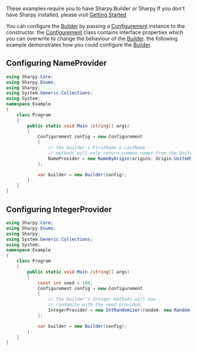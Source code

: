 These examples require you to have Sharpy.Builder or Sharpy
If you don't have Sharpy installed, please visit [Getting Started](./getting.started.md)

You can configure the [Builder](xref:Sharpy.Builder) by passing a [Configurement](xref:Sharpy.Configurement) instance to the constructor.
the [Configurement](xref:Sharpy.Configurement) class contains interface properties which you can overwrite to change the behaviour of the [Builder](xref:Sharpy.Builder).
the following example demonstrates how you could configure the [Builder](xref:Sharpy.Builder).

## Configuring NameProvider ##

```csharp
using Sharpy.Core;
using Sharpy.Enums;
using Sharpy;
using System.Generic.Collections;
using System;
namespace Example
{
    class Program
    {
        public static void Main (string[] args)
        {
            Configurement config = new Configurement
            {
                // the builder's FirstName & LastName -
                // methods will only return common names from the United States.
                NameProvider = new NameByOrigin(origins: Origin.UnitedStates)
            };

            var builder = new Builder(config);
        }
    }
}

```

## Configuring IntegerProvider ##

```csharp
using Sharpy.Core;
using Sharpy.Enums;
using Sharpy;
using System.Generic.Collections;
using System;
namespace Example
{
    class Program
    {
        public static void Main (string[] args)
        {
            const int seed = 100;
            Configurement config = new Configurement
            {
                // the builder's Integer methods will now -
                // randomize with the seed provided.
                IntegerProvider = new IntRandomizer(random: new Random(seed))
            };

            var builder = new Builder(config);
        }
    }
}

```
